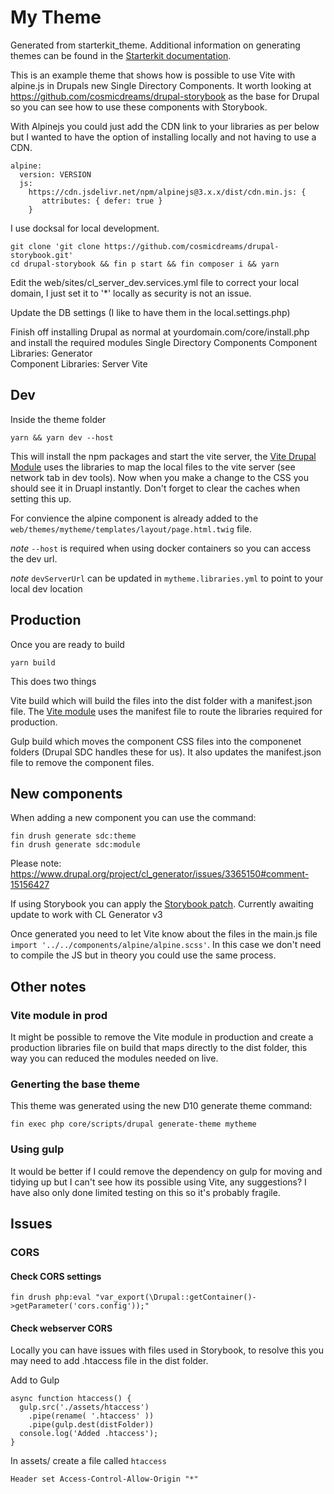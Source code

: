 # My Theme

Generated from starterkit_theme. Additional information on generating themes can be found in the [Starterkit documentation](https://www.drupal.org/docs/core-modules-and-themes/core-themes/starterkit-theme).

This is an example theme that shows how is possible to use Vite with alpine.js in Drupals new Single Directory Components. It worth looking at https://github.com/cosmicdreams/drupal-storybook as the base for Drupal so you can see how to use these components with Storybook.

With Alpinejs you could just add the CDN link to your libraries as per below but I wanted to have the option of installing locally and not having to use a CDN.

```
alpine:
  version: VERSION
  js:
    https://cdn.jsdelivr.net/npm/alpinejs@3.x.x/dist/cdn.min.js: {
       attributes: { defer: true }
    }
```

I use docksal for local development.

```
git clone 'git clone https://github.com/cosmicdreams/drupal-storybook.git'
cd drupal-storybook && fin p start && fin composer i && yarn
```

Edit the web/sites/cl_server_dev.services.yml file to correct your local domain, I just set it to '*' locally as security is not an issue.

Update the DB settings (I like to have them in the local.settings.php)

Finish off installing Drupal as normal at yourdomain.com/core/install.php and install the required modules
  Single Directory Components
  Component Libraries: Generator 	
  Component Libraries: Server
  Vite


## Dev

Inside the theme folder

```
yarn && yarn dev --host
```

This will install the npm packages and start the vite server, the [Vite Drupal Module](https://www.drupal.org/project/vite) uses the libraries to map the local files to the vite server (see network tab in dev tools). Now when you make a change to the CSS you should see it in Druapl instantly. Don't forget to clear the caches when setting this up.

For convience the alpine component is already added to the ```web/themes/mytheme/templates/layout/page.html.twig``` file.

*note* ```--host``` is required when using docker containers so you can access the dev url.

*note* ```devServerUrl``` can be updated in ```mytheme.libraries.yml``` to point to your local dev location

## Production

Once you are ready to build
```
yarn build
```

This does two things

Vite build which will build the files into the dist folder with a manifest.json file. The [Vite module](https://www.drupal.org/project/vite) uses the manifest file to route the libraries required for production.

Gulp build which moves the component CSS files into the componenet folders (Drupal SDC handles these for us). It also updates the manifest.json file to remove the component files.

## New components

When adding a new component you can use the command:
```
fin drush generate sdc:theme
fin drush generate sdc:module
```
Please note: https://www.drupal.org/project/cl_generator/issues/3365150#comment-15156427

If using Storybook you can apply the [Storybook patch](https://www.drupal.org/project/cl_generator/issues/3363708). Currently awaiting update to work with CL Generator v3

Once generated you need to let Vite know about the files in the main.js file ```import '../../components/alpine/alpine.scss'```. In this case we don't need to compile the JS but in theory you could use the same process.

## Other notes

### Vite module in prod

It might be possible to remove the Vite module in production and create a production libraries file on build that maps directly to the dist folder, this way you can reduced the modules needed on live.

### Generting the base theme

This theme was generated using the new D10 generate theme command:
```
fin exec php core/scripts/drupal generate-theme mytheme
```

### Using gulp

It would be better if I could remove the dependency on gulp for moving and tidying up but I can't see how its possible using Vite, any suggestions? I have also only done limited testing on this so it's probably fragile.


## Issues

### CORS

#### Check CORS settings

```
fin drush php:eval "var_export(\Drupal::getContainer()->getParameter('cors.config'));"
```

#### Check webserver CORS

Locally you can have issues with files used in Storybook, to resolve this you may need to add .htaccess file in the dist folder.

Add to Gulp
```
async function htaccess() {
  gulp.src('./assets/htaccess')
    .pipe(rename( '.htaccess' ))
    .pipe(gulp.dest(distFolder))
  console.log('Added .htaccess');
}
```
In assets/ create a file called ```htaccess```

```
Header set Access-Control-Allow-Origin "*"
```
